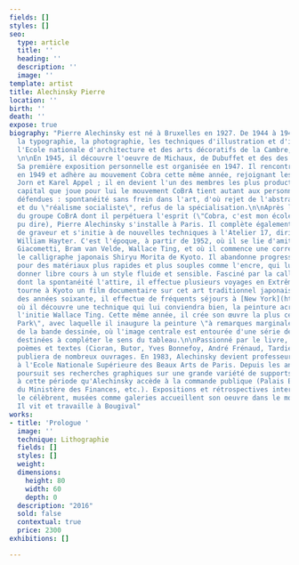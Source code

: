 ```yaml
---
fields: []
styles: []
seo:
  type: article
  title: ''
  heading: ''
  description: ''
  image: ''
template: artist
title: Alechinsky Pierre
location: ''
birth: ''
death: ''
expose: true
biography: "Pierre Alechinsky est né à Bruxelles en 1927. De 1944 à 1948, il étudie
  la typographie, la photographie, les techniques d'illustration et d'imprimerie à
  l'Ecole nationale d'architecture et des arts décoratifs de la Cambre, à Bruxelles.
  \n\nEn 1945, il découvre l'oeuvre de Michaux, de Dubuffet et des des surréalistes.
  Sa première exposition personnelle est organisée en 1947. Il rencontre Dotremont
  en 1949 et adhère au mouvement Cobra cette même année, rejoignant les artistes Asger
  Jorn et Karel Appel ; il en devient l'un des membres les plus productifs. Le rôle
  capital que joue pour lui le mouvement CoBrA tient autant aux personnes qu'aux idées
  défendues : spontanéité sans frein dans l'art, d'où rejet de l'abstraction pure
  et du \"réalisme socialiste\", refus de la spécialisation.\n\nAprès la dissolution
  du groupe CoBrA dont il perpétuera l'esprit (\"Cobra, c'est mon école\", a-t-il
  pu dire), Pierre Alechinsky s'installe à Paris. Il complète également sa formation
  de graveur et s'initie à de nouvelles techniques à l'Atelier 17, dirigé par Stanley
  William Hayter. C'est l'époque, à partir de 1952, où il se lie d'amitié avec Alberto
  Giacometti, Bram van Velde, Wallace Ting, et où il commence une correspondance avec
  le calligraphe japonais Shiryu Morita de Kyoto. Il abandonne progressivement l'huile
  pour des matériaux plus rapides et plus souples comme l'encre, qui lui permet de
  donner libre cours à un style fluide et sensible. Fasciné par la calligraphie orientale,
  dont la spontanéité l'attire, il effectue plusieurs voyages en Extrême-Orient et
  tourne à Kyoto un film documentaire sur cet art traditionnel japonais.\n\nA partir
  des années soixante, il effectue de fréquents séjours à [New York](https://www.artsper.com/fr/oeuvres-d-art-contemporain/new-york),
  où il découvre une technique qui lui conviendra bien, la peinture acrylique, à laquelle
  l'initie Wallace Ting. Cette même année, il crée son œuvre la plus célèbre \"Central
  Park\", avec laquelle il inaugure la peinture \"à remarques marginales\", inspirée
  de la bande dessinée, où l'image centrale est entourée d'une série de vignettes
  destinées à compléter le sens du tableau.\n\nPassionné par le livre, il illustrera
  poèmes et textes (Cioran, Butor, Yves Bonnefoy, André Frénaud, Tardieu, etc.) et
  publiera de nombreux ouvrages. En 1983, Alechinsky devient professeur de peinture
  à l'Ecole Nationale Supérieure des Beaux Arts de Paris. Depuis les années 80, l'artiste
  poursuit ses recherches graphiques sur une grande variété de supports. C'est également
  à cette période qu'Alechinsky accède à la commande publique (Palais Bourbon, Hall
  du Ministère des Finances, etc.). Expositions et rétrospectives internationales
  le célèbrent, musées comme galeries accueillent son oeuvre dans le monde entier.
  Il vit et travaille à Bougival"
works:
- title: 'Prologue '
  image: ''
  technique: Lithographie
  fields: []
  styles: []
  weight: 
  dimensions:
    height: 80
    width: 60
    depth: 0
  description: "2016"
  sold: false
  contextual: true
  price: 2300
exhibitions: []

---
```

